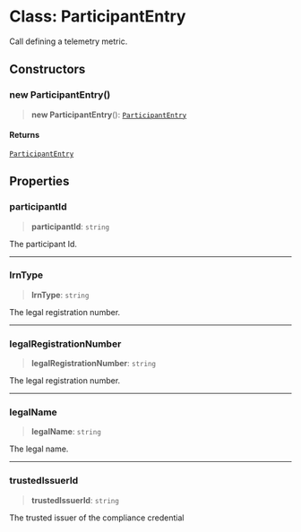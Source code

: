 # Class: ParticipantEntry

Call defining a telemetry metric.

## Constructors

### new ParticipantEntry()

> **new ParticipantEntry**(): [`ParticipantEntry`](ParticipantEntry.md)

#### Returns

[`ParticipantEntry`](ParticipantEntry.md)

## Properties

### participantId

> **participantId**: `string`

The participant Id.

***

### lrnType

> **lrnType**: `string`

The legal registration number.

***

### legalRegistrationNumber

> **legalRegistrationNumber**: `string`

The legal registration number.

***

### legalName

> **legalName**: `string`

The legal name.

***

### trustedIssuerId

> **trustedIssuerId**: `string`

The trusted issuer of the compliance credential
